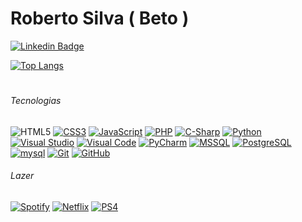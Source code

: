 # Roberto Silva ( Beto )
[![Linkedin Badge](https://img.shields.io/badge/-LinkedIn-blue?style=flat&logo=Linkedin&logoColor=white&link=https://www.linkedin.com/in/fcorobertodasilva/)](https://www.linkedin.com/in/fcorobertodasilva/)


[![Top Langs](https://github-readme-stats.vercel.app/api/top-langs/?username=beto-frs&hide=TeX&layout=compact)](#)




#
###### *Tecnologias*
![HTML5](https://img.shields.io/badge/-HTML5-E34F26?style=flat&logo=html5&logoColor=white?raw=true) [![CSS3](https://img.shields.io/badge/-CSS3-1572B6?style=flat&logo=css3)](#)      [![JavaScript](https://img.shields.io/badge/-JavaScript-black?style=flat&logo=javascript)](#) [![PHP](https://img.shields.io/badge/-PHP-DCDCDC?style=flat&logo=php&logoColor=777bb4)](#)    [![C-Sharp](https://img.shields.io/badge/-.NET-8B008B?style=flat&logo=c-sharp)](#)    [![Python](https://img.shields.io/badge/-Python%20-3776AB?style=flat&logo=python&logoColor=white)](#) [![Visual Studio](https://img.shields.io/badge/-Visual%20Studio-5C2D91?style=flat&logo=Visual%20Studio)](#) [![Visual Code](https://img.shields.io/badge/-Visual%20Code-007ACC?style=flat&logo=Visual%20Studio%20Code)](#)  [![PyCharm](https://img.shields.io/badge/-PyCharm-000000?style=flat&logo=PyCharm&logoColor=yellow)](#)   [![MSSQL](https://img.shields.io/badge/-Microsoft%20SQL%20Server-cc2927?style=flat&logo=microsoft-sql-server)](#)     [![PostgreSQL](https://img.shields.io/badge/-PostgreSql-191970?style=flat&logo=postgreSQL&logoColor=lightblue)](#)      [![mysql](https://img.shields.io/badge/-MySQL-DCDCDC?style=flat&logo=mysql)](#)   [![Git](https://img.shields.io/badge/-Git-black?style=flat&logo=git)](#)    [![GitHub](https://img.shields.io/badge/-GitHub-181717?style=flat&logo=github)](#)      

###### *Lazer*
[![Spotify](https://img.shields.io/badge/-Spotify-black?style=flat&logo=spotify)](#)    [![Netflix](https://img.shields.io/badge/-Netflix-black?style=flat&logo=netflix&logoColor=e50914)](#)     [![PS4](https://img.shields.io/badge/-Playstation%204-black?style=flat&logo=playstation-4&logoColor=white)](#)
